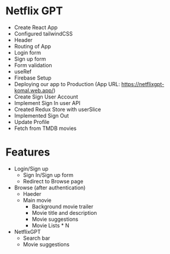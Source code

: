 # Netflix GPT

- Create React App
- Configured tailwindCSS 
- Header
- Routing of App
- Login form
- Sign up form
- Form validation
- useRef 
- Firebase Setup
- Deploying our app to Production (App URL: https://netflixgpt-komal.web.app/)
- Create Sign User Account
- Implement Sign In user API
- Created Redux Store with userSlice
- Implemented Sign Out
- Update Profile
- Fetch from TMDB movies

# Features

- Login/Sign up
    - Sign In/Sign up form
    - Redirect to Browse page
- Browse (after authentication)
    - Haeder
    - Main movie
        - Background movie trailer
        - Movie title and description
        - Movie suggestions
         - Movie Lists * N
- NetflixGPT
    - Search bar
    - Movie suggestions
